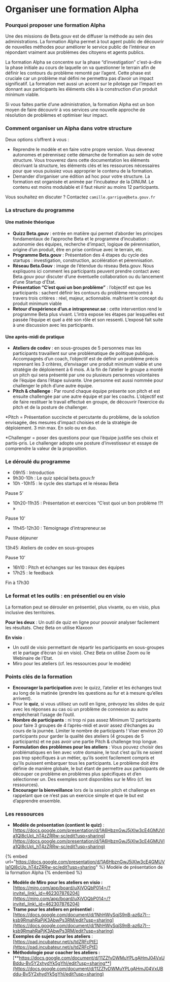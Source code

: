 # Organiser une formation Alpha

### Pourquoi proposer une formation Alpha

Une des missions de Beta.gouv est de diffuser la méthode au sein des administrations. La formation Alpha permet à tout agent public de découvrir de nouvelles méthodes pour améliorer le service public de l’intérieur en répondant vraiment aux problèmes des citoyens et agents publics.

La formation Alpha se concentre sur la phase “d’investigation” c'est-à-dire la phase initiale au cours de laquelle on va questionner le terrain afin de définir les contours du problème remonté par l’agent. Cette phase est cruciale car un problème mal défini ne permettra pas d’avoir un impact significatif. La formation met aussi un accent sur le pilotage par l’impact en donnant aux participants les éléments clés à la construction d’un produit minimum viable.

Si vous faites partie d’une administration, la formation Alpha est un bon moyen de faire découvrir à vos services une nouvelle approche de résolution de problèmes et optimiser leur impact.

### Comment organiser un Alpha dans votre structure

Deux options s’offrent à vous :

* Reprendre le modèle et en faire votre propre version. Vous devenez autonomes et pérennisez cette démarche de formation au sein de votre structure. Vous trouverez dans cette documentation les éléments décrivant la structure, les éléments clés et les ressources nécessaires pour que vous puissiez vous approprier le contenu de la formation.
* Demander d’organiser une édition ad hoc pour votre structure. La formation est organisée et animée par l’incubateur de la DINUM. Le contenu est moins modulable et il faut réunir au moins 12 participants.

Vous souhaitez en discuter ? Contactez `camille.garrigue@beta.gouv.fr`

### La structure du programme

#### Une matinée théorique

* **Quizz Beta.gouv** : entrée en matière qui permet d’aborder les principes fondamentaux de l’approche Beta et le programme d’incubation : autonomie des équipes, recherche d’impact, logique de pérennisation, origine d’un produit, être en prise continue avec le terrain, etc.
* **Programme Beta.gouv** : Présentation des 4 étapes du cycle des startups : investigation, construction, accélération et pérennisation.
* **Réseau Beta.Gouv** : image de l’étendue du réseau Beta.gouv. Nous expliquons ici comment les participants peuvent prendre contact avec Beta.gouv pour discuter d’une éventuelle collaboration ou du lancement d’une Startup d'État.
* **Présentation “C’est quoi un bon problème”** : l’objectif est que les participants : sachent définir les contours du problème rencontré à travers trois critères : réel, majeur, actionnable. maîtrisent le concept du produit minimum viable
* **Retour d’expérience d’un.e intrapreneur.se** : cette intervention rend le programme Beta plus vivant. L’intra expose les étapes par lesquelles est passée l’équipe et quel a été son rôle et son ressenti. L’exposé fait suite à une discussion avec les participants.

#### Une après-midi de pratique

* **Ateliers de codev** : en sous-groupes de 5 personnes max les participants travaillent sur une problématique de politique publique. Accompagnés d’un coach, l’objectif est de définir un problème précis reprenant les 3 critères, d’envisager une produit minimum viable et une stratégie de déploiement à 6 mois. A la fin de l’atelier le groupe a monté un pitch qui sera présenté par une ou plusieurs personnes volontaires de l’équipe dans l’étape suivante. Une personne est aussi nommée pour challenger le pitch d’une autre équipe.
* **Pitch & challenge** : Par round chaque équipe présente son pitch et est ensuite challengée par une autre équipe et par les coachs. L’objectif est de faire restituer le travail effectué en groupe, de découvrir l’exercice du pitch et de la posture de challenger.

\*Pitch = Présentation succincte et percutante du problème, de la solution envisagée, des mesures d’impact choisies et de la stratégie de déploiement. 3 min max. En solo ou en duo.

\*Challenger = poser des questions pour que l’équipe justifie ses choix et partis-pris. Le challenger adopte une posture d’investisseur et essaye de comprendre la valeur de la proposition.

### Le déroulé du programme

* 09h15 : Introduction
* 9h30-10h : Le quiz spécial beta.gouv.fr
* 10h -10h15 : le cycle des startups et le réseau Beta

Pause 5’

* 10h20-11h35 : Présentation et exercices “C’est quoi un bon problème !?! »

Pause 10'

* 11h45-12h30 : Témoignage d’intrapreneur.se

Pause déjeuner

13h45: Ateliers de codev en sous-groupes

Pause 10’

* 16h10 : Pitch et échanges sur les travaux des équipes
* 17h25 : le feedback

Fin à 17h30

### Le format et les outils : en présentiel ou en visio

La formation peut se dérouler en présentiel, plus vivante, ou en visio, plus inclusive des territoires.

**Pour les deux** : Un outil de quiz en ligne pour pouvoir analyser facilement les résultats. Chez Beta on utilise Klaxoon

**En visio** :

* Un outil de visio permettant de répartir les participants en sous-groupes et le partage d’écran (si en visio). Chez Beta on utilise Zoom ou le Webinaire de l’Etat.
* Miro pour les ateliers (cf. les ressources pour le modèle)

### Points clés de la formation

* **Encourager la participation** avec le quizz, l’atelier et les échanges tout au long de la matinée (prendre les questions au fur et à mesure qu’elles arrivent).
* Pour le **quiz**, si vous utilisez un outil en ligne, prévoyez les slides de quiz avec les réponses au cas où un problème de connexion au autre empêcherait l’usage de l’outil.
* **Nombre de participants** : ni trop ni pas assez Minimum 12 participants pour faire 3 groupes de 4 l’après-midi et avoir assez d’échanges au cours de la journée. Limiter le nombre de participants ! Viser environ 20 participants pour garder la qualité des ateliers (4 groupes de 5 participants) et ne pas avoir une partie Pitch & challenge trop longue.
* **Formulation des problèmes pour les ateliers** : Vous pouvez choisir des problématiques en lien avec votre domaine, le tout c’est qu’ils ne soient pas trop spécifiques à un métier, qu’ils soeint facilement compris et qu'ils puissent embarquer tous les participants. Le problème doit être définie de manière globale, le but étant de permettre aux participants de découper ce problème en problèmes plus spécifiques et d’en sélectionner un. Des exemples sont disponibles sur le Miro (cf. les ressources).
* **Encourager la bienveillance** lors de la session pitch et challenge en rappelant que ce n’est pas un exercice simple et que le but est d’apprendre ensemble.

### Les ressources

* **Modèle de présentation (contient le quiz)** : [https://docs.google.com/presentation/d/1A6HbznGwJ5jXlw3cE4GMUVla1Ql8cUp\_hT4zZRRw-sc/edit?usp=sharing](https://docs.google.com/presentation/d/1A6HbznGwJ5jXlw3cE4GMUVla1Ql8cUp\_hT4zZRRw-sc/edit?usp=sharing)

{% embed url="https://docs.google.com/presentation/d/1A6HbznGwJ5jXlw3cE4GMUVla1Ql8cUp_hT4zZRRw-sc/edit?usp=sharing" %}
Modèle de présentation de la formation Alpha
{% endembed %}

* **Modèle de Miro** **pour les ateliers en visio :** [https://miro.com/app/board/uXjVOQbP014=/?invite\_link\_id=462307876204](https://miro.com/app/board/uXjVOQbP014=/?invite\_link\_id=462307876204)
* **Trame pour les ateliers en présentiel :** [https://docs.google.com/document/d/1NhHWySqjS9nB-az6z7I--ksb9RmahRaPjK3AbwPs3RM/edit?usp=sharing](https://docs.google.com/document/d/1NhHWySqjS9nB-az6z7I--ksb9RmahRaPjK3AbwPs3RM/edit?usp=sharing)
* **Exemples de sujets pour les ateliers** : [https://pad.incubateur.net/s/tdZRFcPtE](https://pad.incubateur.net/s/tdZRFcPtE)
* **Méthodologie pour coacher les ateliers :** [**https://docs.google.com/document/d/11ZZfvDWMuYPLgAHmJ04VxUBddu-Bv5Y2xhydYk5gYhI/edit?usp=sharing**](https://docs.google.com/document/d/11ZZfvDWMuYPLgAHmJ04VxUBddu-Bv5Y2xhydYk5gYhI/edit?usp=sharing)

